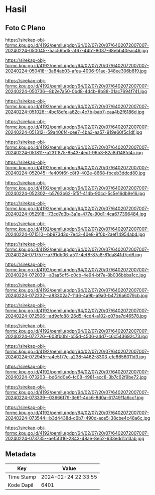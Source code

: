 # Hasil

## Foto C Plano

https://sirekap-obj-formc.kpu.go.id/4192/pemilu/pdpr/64/02/07/20/07/6402072007007-20240224-050045--5ac56bd5-af67-44b1-8037-68ebb40eac46.jpg

https://sirekap-obj-formc.kpu.go.id/4192/pemilu/pdpr/64/02/07/20/07/6402072007007-20240224-050418--3a84ab03-afea-4006-91ae-348ee306b819.jpg

https://sirekap-obj-formc.kpu.go.id/4192/pemilu/pdpr/64/02/07/20/07/6402072007007-20240224-050736--8b2e7a50-0bd8-4d4b-8b88-01ac7694f741.jpg

https://sirekap-obj-formc.kpu.go.id/4192/pemilu/pdpr/64/02/07/20/07/6402072007007-20240224-051026--4bcf8cfe-a62c-4c7b-bab7-caa4b2f6186d.jpg

https://sirekap-obj-formc.kpu.go.id/4192/pemilu/pdpr/64/02/07/20/07/6402072007007-20240224-051312--59a406f4-cee7-4ba3-aa57-919e60f5c1df.jpg

https://sirekap-obj-formc.kpu.go.id/4192/pemilu/pdpr/64/02/07/20/07/6402072007007-20240224-051811--a231f875-8543-4edf-96b3-82a8d148fd4c.jpg

https://sirekap-obj-formc.kpu.go.id/4192/pemilu/pdpr/64/02/07/20/07/6402072007007-20240224-052045--fe409f6f-c8f9-402e-8668-fbceb3ddcd80.jpg

https://sirekap-obj-formc.kpu.go.id/4192/pemilu/pdpr/64/02/07/20/07/6402072007007-20240224-052302--b5763b62-5f5f-414b-90cd-5c5e16db9e16.jpg

https://sirekap-obj-formc.kpu.go.id/4192/pemilu/pdpr/64/02/07/20/07/6402072007007-20240224-052918--73cd7d3b-3a1e-477e-90d1-4ca677396484.jpg

https://sirekap-obj-formc.kpu.go.id/4192/pemilu/pdpr/64/02/07/20/07/6402072007007-20240224-071510--bb973d3d-7e43-40e8-9f0b-2aef14954abd.jpg

https://sirekap-obj-formc.kpu.go.id/4192/pemilu/pdpr/64/02/07/20/07/6402072007007-20240224-071757--a791db06-a511-4ef8-87a8-81da841d7cd6.jpg

https://sirekap-obj-formc.kpu.go.id/4192/pemilu/pdpr/64/02/07/20/07/6402072007007-20240224-072039--a3aa5df5-c0cb-4e94-bf7e-8b036bbba1cc.jpg

https://sirekap-obj-formc.kpu.go.id/4192/pemilu/pdpr/64/02/07/20/07/6402072007007-20240224-072232--a83302a7-11d6-4a9b-a9a0-b4726a6079cb.jpg

https://sirekap-obj-formc.kpu.go.id/4192/pemilu/pdpr/64/02/07/20/07/6402072007007-20240224-072506--ad9cfc88-26d5-4cd4-a102-c07ba7d46578.jpg

https://sirekap-obj-formc.kpu.go.id/4192/pemilu/pdpr/64/02/07/20/07/6402072007007-20240224-072726--603fb0b1-b55d-4506-a4d7-c6c543692c73.jpg

https://sirekap-obj-formc.kpu.go.id/4192/pemilu/pdpr/64/02/07/20/07/6402072007007-20240224-072945--a4e5f77c-a238-4462-8303-efc6656011d3.jpg

https://sirekap-obj-formc.kpu.go.id/4192/pemilu/pdpr/64/02/07/20/07/6402072007007-20240224-073203--bd64d0e6-fc08-4981-acc8-3b7c62f9be72.jpg

https://sirekap-obj-formc.kpu.go.id/4192/pemilu/pdpr/64/02/07/20/07/6402072007007-20240224-073339--03666f79-3e6f-4dc6-8d0a-6174911a6ccf.jpg

https://sirekap-obj-formc.kpu.go.id/4192/pemilu/pdpr/64/02/07/20/07/6402072007007-20240224-073544--b3d4438d-c6b7-490d-ace5-38cbe4c48a6c.jpg

https://sirekap-obj-formc.kpu.go.id/4192/pemilu/pdpr/64/02/07/20/07/6402072007007-20240224-073735--aef5f316-2843-48ae-8e52-633edd1a13ab.jpg


## Metadata

| Key        | Value               |
| ---------- | ------------------- |
| Time Stamp | 2024-02-24 22:33:55 |
| Kode Dapil | 6401                |



